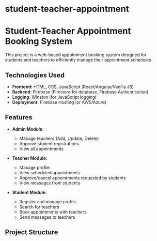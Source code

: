 # student-teacher-appointment
# Student-Teacher Appointment Booking System

This project is a web-based appointment booking system designed for students and teachers to efficiently manage their appointment schedules.

## Technologies Used

- **Frontend:** HTML, CSS, JavaScript (React/Angular/Vanilla JS)
- **Backend:** Firebase (Firestore for database, Firebase Authentication)
- **Logging:** Winston (for JavaScript logging)
- **Deployment:** Firebase Hosting (or AWS/Azure)

## Features

- **Admin Module:**
  - Manage teachers (Add, Update, Delete)
  - Approve student registrations
  - View all appointments

- **Teacher Module:**
  - Manage profile
  - View scheduled appointments
  - Approve/cancel appointments requested by students
  - View messages from students

- **Student Module:**
  - Register and manage profile
  - Search for teachers
  - Book appointments with teachers
  - Send messages to teachers

## Project Structure

